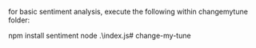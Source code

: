 for basic sentiment analysis, execute the following within changemytune folder:

npm install sentiment
node .\index.js#   c h a n g e - m y - t u n e  
 